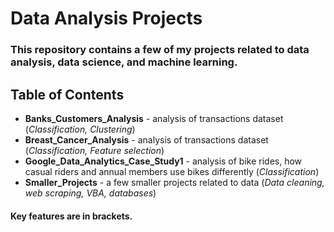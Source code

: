 # Data Analysis Projects

### This repository contains a few of my projects related to data analysis, data science, and machine learning.

## Table of Contents
- **Banks_Customers_Analysis** - analysis of transactions dataset (*Classification, Clustering*)
- **Breast_Cancer_Analysis** - analysis of transactions dataset (*Classification, Feature selection*)
- **Google_Data_Analytics_Case_Study1** - analysis of bike rides, how casual riders and annual members use bikes differently (*Classification*)
- **Smaller_Projects** - a few smaller projects related to data (*Data cleaning, web scraping, VBA, databases*)

#### Key features are in brackets.
